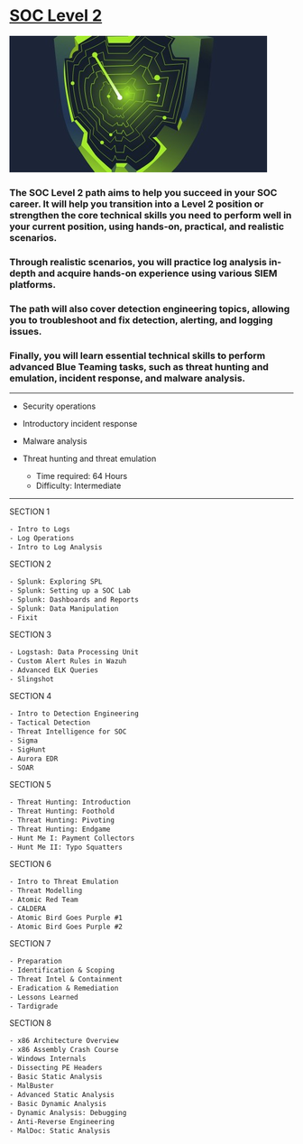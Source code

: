 # [SOC Level 2](https://tryhackme.com/path-action/soclevel2/join)
 
![Image not set yet](https://github.com/C3LKO/TryHackMe/blob/master/Assets/SOC%20Level%202.jpg)

### The SOC Level 2 path aims to help you succeed in your SOC career. It will help you transition into a Level 2 position or strengthen the core technical skills you need to perform well in your current position, using hands-on, practical, and realistic scenarios.

### Through realistic scenarios, you will practice log analysis in-depth and acquire hands-on experience using various SIEM platforms. 
### The path will also cover detection engineering topics, allowing you to troubleshoot and fix detection, alerting, and logging issues. 
### Finally, you will learn essential technical skills to perform advanced Blue Teaming tasks, such as threat hunting and emulation, incident response, and malware analysis.

----

  - Security operations
  - Introductory incident response
  - Malware analysis
  - Threat hunting and threat emulation

    - Time required: 64 Hours
    - Difficulty: Intermediate
   
----     

SECTION 1

    - Intro to Logs
    - Log Operations
    - Intro to Log Analysis

SECTION 2

    - Splunk: Exploring SPL
    - Splunk: Setting up a SOC Lab
    - Splunk: Dashboards and Reports
    - Splunk: Data Manipulation
    - Fixit

SECTION 3

    - Logstash: Data Processing Unit
    - Custom Alert Rules in Wazuh
    - Advanced ELK Queries
    - Slingshot

SECTION 4

    - Intro to Detection Engineering
    - Tactical Detection
    - Threat Intelligence for SOC
    - Sigma
    - SigHunt
    - Aurora EDR
    - SOAR

SECTION 5

    - Threat Hunting: Introduction
    - Threat Hunting: Foothold
    - Threat Hunting: Pivoting
    - Threat Hunting: Endgame
    - Hunt Me I: Payment Collectors
    - Hunt Me II: Typo Squatters

SECTION 6

    - Intro to Threat Emulation
    - Threat Modelling
    - Atomic Red Team
    - CALDERA
    - Atomic Bird Goes Purple #1
    - Atomic Bird Goes Purple #2

SECTION 7

    - Preparation
    - Identification & Scoping
    - Threat Intel & Containment
    - Eradication & Remediation
    - Lessons Learned
    - Tardigrade

SECTION 8

    - x86 Architecture Overview
    - x86 Assembly Crash Course
    - Windows Internals
    - Dissecting PE Headers
    - Basic Static Analysis
    - MalBuster
    - Advanced Static Analysis
    - Basic Dynamic Analysis
    - Dynamic Analysis: Debugging
    - Anti-Reverse Engineering
    - MalDoc: Static Analysis
